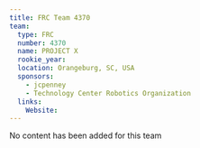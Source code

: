 ```yaml
---
title: FRC Team 4370
team:
  type: FRC
  number: 4370
  name: PROJECT X
  rookie_year: 
  location: Orangeburg, SC, USA
  sponsors:
    - jcpenney
    - Technology Center Robotics Organization
  links:
    Website: 
---
```

No content has been added for this team
